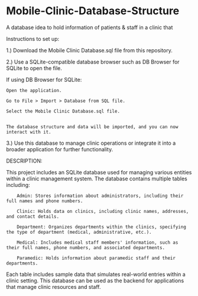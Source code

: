 # Mobile-Clinic-Database-Structure
A database idea to hold information of patients &amp; staff in a clinic that 

Instructions to set up:

1.) Download the Mobile Clinic Database.sql file from this repository.

2.) Use a SQLite-compatible database browser such as DB Browser for SQLite to open the file.

If using DB Browser for SQLite:

    Open the application.

    Go to File > Import > Database from SQL file.

    Select the Mobile Clinic Database.sql file.


    The database structure and data will be imported, and you can now interact with it.
    
3.) Use this database to manage clinic operations or integrate it into a broader application for further functionality.

DESCRIPTION: 
        
This project includes an SQLite database used for managing various entities within a clinic management system. The database contains multiple tables including:
        
        Admin: Stores information about administrators, including their full names and phone numbers.
        
        Clinic: Holds data on clinics, including clinic names, addresses, and contact details.
        
        Department: Organizes departments within the clinics, specifying the type of department (medical, administrative, etc.).
        
        Medical: Includes medical staff members' information, such as their full names, phone numbers, and associated departments.
        
        Paramedic: Holds information about paramedic staff and their departments.
        
Each table includes sample data that simulates real-world entries within a clinic setting. This database can be used as the backend for applications that manage clinic resources and staff.

